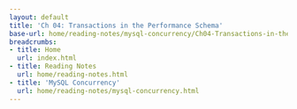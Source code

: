```yaml
---
layout: default
title: 'Ch 04: Transactions in the Performance Schema'
base-url: home/reading-notes/mysql-concurrency/Ch04-Transactions-in-the-Performance-Schema.html
breadcrumbs:
- title: Home
  url: index.html
- title: Reading Notes
  url: home/reading-notes.html
- title: 'MySQL Concurrency'
  url: home/reading-notes/mysql-concurrency.html
---
```

